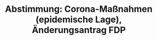 ---
abstimmung:
  abstimmung: 1
  bundestagssitzung: 191
  datum: 18. November 2020
  legislaturperiode: 19
categories:
- Todo
data:
- title: Abstimmungsergebnis 20201118_1-data.pdf
  url: /res/2021-btw/abstimmungsergebnisse/20201118_1-data.pdf
- title: Abstimmungsergebnis 20201118_1_xls-data.xlsx
  url: /res/2021-btw/abstimmungsergebnisse/20201118_1_xls-data.xlsx
- title: Abstimmungsergebnis 20201118_1_xls-data.csv
  url: /res/2021-btw/abstimmungsergebnisse/csv/20201118_1_xls-data.csv
ergebnis:
  AfD:
    enthaltung: 0
    gesamt: 89
    ja: 0
    nein: 84
    nichtabgegeben: 5
    ungueltig: 0
  Bündnis 90/Die Grünen:
    enthaltung: 66
    gesamt: 67
    ja: 1
    nein: 0
    nichtabgegeben: 0
    ungueltig: 0
  Die Linke:
    enthaltung: 0
    gesamt: 69
    ja: 57
    nein: 0
    nichtabgegeben: 12
    ungueltig: 0
  FDP:
    enthaltung: 1
    gesamt: 80
    ja: 79
    nein: 0
    nichtabgegeben: 0
    ungueltig: 0
  cdu/csu:
    enthaltung: 1
    gesamt: 246
    ja: 0
    nein: 229
    nichtabgegeben: 16
    ungueltig: 0
  file: 20201118_1_xls-data.xlsx
  fraktionslos:
    enthaltung: 0
    gesamt: 6
    ja: 2
    nein: 3
    nichtabgegeben: 1
    ungueltig: 0
  spd:
    enthaltung: 0
    gesamt: 151
    ja: 0
    nein: 137
    nichtabgegeben: 14
    ungueltig: 0
layout: abstimmung
links:
- title: Link zu bundestag.de
  url: https://www.bundestag.de/parlament/plenum/abstimmung/abstimmung?id=696
preview: 'Deutscher Bundestag


  191. Sitzung des Deutschen Bundestages

  am Mittwoch, 18. November 2020


  Endgültiges Ergebnis der Namentlichen Abstimmung Nr. 1


  Änderungsantrag der Abgeordneten Stephan Thomae, Dr. Jens Brandenburg (RheinNeckar),
  Grigorios Aggelidis, weiterer Abgeordneter und der Fraktion der FDP

  zu der zweiten Beratung des Gesetzentwurfs der Fraktionen der CDU/CSU und SPD

  - Drucksachen 19/23944, 19/24334, 19/24350 Entwurf eines Dritten Gesetzes zum Schutz
  der Bevölkerung bei einer epidemischen Lage

  von nationaler Tragweite

  - Drucksache 19/24375 -'
tags:
- Todo
title: 'Abstimmung: Corona-Maßnahmen (epidemische Lage), Änderungsantrag FDP'
---